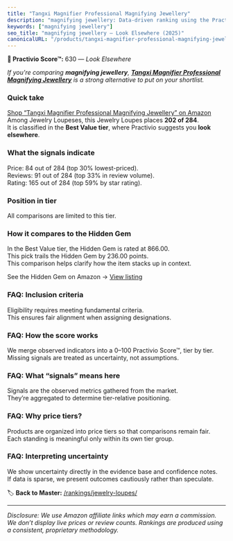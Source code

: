 ```yaml
---
title: "Tangxi Magnifier Professional Magnifying Jewellery"
description: "magnifying jewellery: Data-driven ranking using the Practivio Score™. Positioned by quality, value, demand, findability, momentum."
keywords: ["magnifying jewellery"]
seo_title: "magnifying jewellery — Look Elsewhere (2025)"
canonicalURL: "/products/tangxi-magnifier-professional-magnifying-jewellery-B07X49J7PM/"
---
```


**🚫 Practivio Score™:** 630 — _Look Elsewhere_


*If you're comparing **magnifying jewellery**, **[Tangxi Magnifier Professional Magnifying Jewellery](https://www.amazon.com/dp/B07X49J7PM?tag=practivio-20)** is a strong alternative to put on your shortlist.*
### Quick take
[Shop “Tangxi Magnifier Professional Magnifying Jewellery” on Amazon](https://www.amazon.com/dp/B07X49J7PM?tag=practivio-20)
Among Jewelry Loupeses, this Jewelry Loupes places **202 of 284**.  
It is classified in the **Best Value tier**, where Practivio suggests you **look elsewhere**.

### What the signals indicate
Price: 84 out of 284 (top 30% lowest-priced).  
Reviews: 91 out of 284 (top 33% in review volume).  
Rating: 165 out of 284 (top 59% by star rating).  

### Position in tier
All comparisons are limited to this tier.

### How it compares to the Hidden Gem
In the Best Value tier, the Hidden Gem is rated at 866.00.  
This pick trails the Hidden Gem by 236.00 points.  
This comparison helps clarify how the item stacks up in context.  

See the Hidden Gem on Amazon → [View listing](https://www.amazon.com/dp/B000CAHCQS?tag=practivio-20)

### FAQ: Inclusion criteria
Eligibility requires meeting fundamental criteria.  
This ensures fair alignment when assigning designations.

### FAQ: How the score works
We merge observed indicators into a 0–100 Practivio Score™, tier by tier.  
Missing signals are treated as uncertainty, not assumptions.

### FAQ: What “signals” means here
Signals are the observed metrics gathered from the market.  
They’re aggregated to determine tier-relative positioning.

### FAQ: Why price tiers?
Products are organized into price tiers so that comparisons remain fair.  
Each standing is meaningful only within its own tier group.

### FAQ: Interpreting uncertainty
We show uncertainty directly in the evidence base and confidence notes.  
If data is sparse, we present outcomes cautiously rather than speculate.


🏷️ **Back to Master:** [/rankings/jewelry-loupes/](/rankings/jewelry-loupes/)

---
_Disclosure: We use Amazon affiliate links which may earn a commission. We don’t display live prices or review counts. Rankings are produced using a consistent, proprietary methodology._
